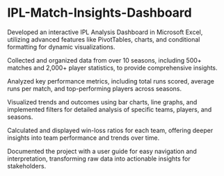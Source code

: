 # IPL-Match-Insights-Dashboard

Developed an interactive IPL Analysis Dashboard in Microsoft Excel, utilizing advanced features like PivotTables, charts, and conditional formatting for dynamic visualizations.

Collected and organized data from over 10 seasons, including 500+ matches and 2,000+ player statistics, to provide comprehensive insights.

Analyzed key performance metrics, including total runs scored, average runs per match, and top-performing players across seasons.

Visualized trends and outcomes using bar charts, line graphs, and implemented filters for detailed analysis of specific teams, players, and seasons.

Calculated and displayed win-loss ratios for each team, offering deeper insights into team performance and trends over time.

Documented the project with a user guide for easy navigation and interpretation, transforming raw data into actionable insights for stakeholders.
